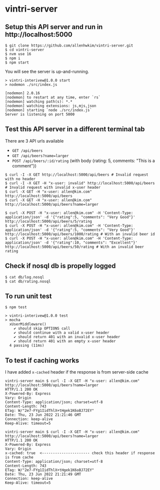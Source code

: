 # vintri-server

## Setup this API server and run in http://localhost:5000
```
$ git clone https://github.com/allenhwkim/vintri-server.git
$ cd vintri-server
$ nvm use 16
$ npm i
$ npm start
```
You will see the server is up-and-running.
```
> vintri-interivew@1.0.0 start
> nodemon ./src/index.js

[nodemon] 2.0.16
[nodemon] to restart at any time, enter `rs`
[nodemon] watching path(s): *.*
[nodemon] watching extensions: js,mjs,json
[nodemon] starting `node ./src/index.js`
Server is listening on port 5000
```

## Test this API server in a different terminal tab
There are 3 API urls available 

* `GET /api/beers`
* `GET /api/beers?name=larger`
* `POST /api/beers/:id/rating`   (with body {rating: 5, comments: "This is a comment"})
```
$ curl -I -X GET http://localhost:5000/api/beers # Invalid request with no header
$ curl -I -X GET -H "x-user: invalid" http://localhost:5000/api/beers # Invalid request with invalid x-user header
$ curl -X GET -H "x-user: allen@kim.com" http://localhost:5000/api/beers
$ curl -X GET -H "x-user: allen@kim.com" http://localhost:5000/api/beers?name=larger 

$ curl -X POST -H "x-user: allen@kim.com" -H 'Content-Type: application/json' -d '{"rating":5, "comments": "Very Good"}' http://localhost:5000/api/beers/5/rating
$ curl -X POST -H "x-user: allen@kim.com" -H 'Content-Type: application/json' -d '{"rating":5, "comments": "Very Good"}' http://localhost:5000/api/beers/1000/rating # With an invalid beer id
$ curl -X POST -H "x-user: allen@kim.com" -H 'Content-Type: application/json' -d '{"rating":10, "comments": "Excellent"}' http://localhost:5000/api/beers/50/rating # With an invalid beer rating
```

## Check if nosql db is propelly logged
```
$ cat db/log.nosql
$ cat db/rating.nosql
```

## To run unit test
```
$ npm test

> vintri-interivew@1.0.0 test
> mocha
  xUserMiddleware()
    ✔ should skip OPTIONS call
    ✔ should continue with a valid x-user header
    ✔ should return 401 with an invalid x-user header
    ✔ should return 401 with an empty x-user header
  4 passing (11ms)
```
## To test if caching works
I have added `x-cached` header if the response is from server-side cache
```
vintri-server main $ curl -I -X GET -H "x-user: allen@kim.com" http://localhost:5000/api/beers?name=larger
HTTP/1.1 200 OK
X-Powered-By: Express
Vary: Origin
Content-Type: application/json; charset=utf-8
Content-Length: 743
ETag: W/"2e7-FYg1IidThlX+tHgek1K6oBJ72EY"
Date: Thu, 23 Jun 2022 21:21:46 GMT
Connection: keep-alive
Keep-Alive: timeout=5

vintri-server main $ curl -I -X GET -H "x-user: allen@kim.com" http://localhost:5000/api/beers?name=larger
HTTP/1.1 200 OK
X-Powered-By: Express
Vary: Origin
x-cached: true  <---------------------- check this header if response is from cache
Content-Type: application/json; charset=utf-8
Content-Length: 743
ETag: W/"2e7-FYg1IidThlX+tHgek1K6oBJ72EY"
Date: Thu, 23 Jun 2022 21:21:49 GMT
Connection: keep-alive
Keep-Alive: timeout=5
```


